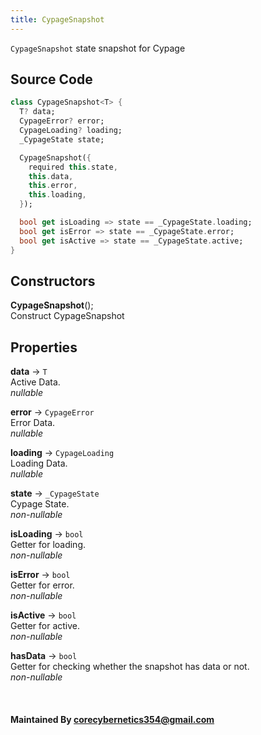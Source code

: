 ```yaml
---
title: CypageSnapshot
---
```


`CypageSnapshot` state snapshot for Cypage

## Source Code

```dart
class CypageSnapshot<T> {
  T? data;
  CypageError? error;
  CypageLoading? loading;
  _CypageState state;

  CypageSnapshot({
    required this.state,
    this.data,
    this.error,
    this.loading,
  });

  bool get isLoading => state == _CypageState.loading;
  bool get isError => state == _CypageState.error;
  bool get isActive => state == _CypageState.active;
}
```

## Constructors
**CypageSnapshot**();<br />
Construct CypageSnapshot

## Properties

**data** -> `T`<br />
Active Data.<br />
*nullable*

**error** -> `CypageError`<br />
Error Data.<br />
*nullable*

**loading** -> `CypageLoading`<br />
Loading Data.<br />
*nullable*

**state** -> `_CypageState`<br />
Cypage State.<br />
*non-nullable*

**isLoading** -> `bool`<br />
Getter for loading.<br />
*non-nullable*

**isError** -> `bool`<br />
Getter for error.<br />
*non-nullable*

**isActive** -> `bool`<br />
Getter for active.<br />
*non-nullable*

**hasData** -> `bool`<br />
Getter for checking whether the snapshot has data or not.<br />
*non-nullable*


<br />

#### Maintained By corecybernetics354@gmail.com